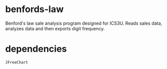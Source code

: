 # benfords-law
Benford's law sale analysis program designed for ICS3U.
Reads sales data, analyzes data and then exports digit frequency.

# dependencies
```
JFreeChart
```
